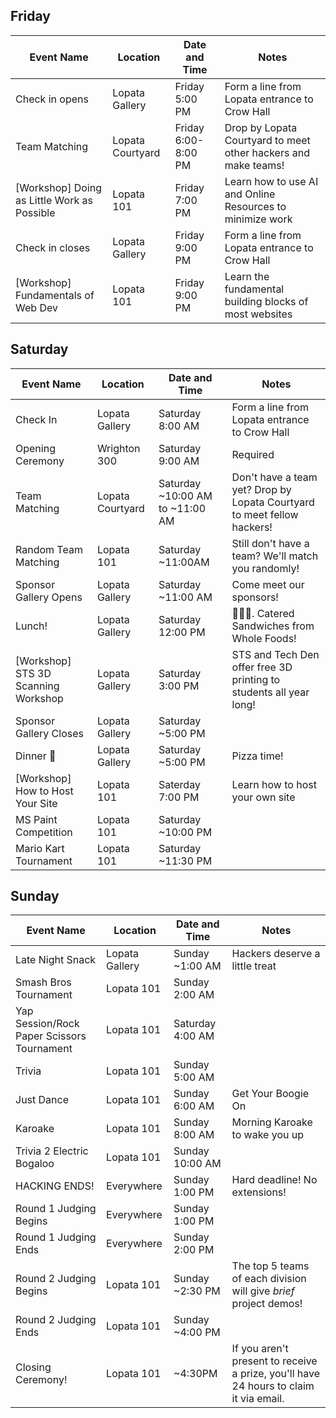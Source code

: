 ## Friday

| Event Name             | Location     | Date and Time                              | Notes                                                                                                                                       |
| ---------------------- | ------------ | ------------------------------------------ | ------------------------------------------------------------------------------------------------------------------------------------------- |
| Check in opens | Lopata Gallery | Friday 5:00 PM | Form a line from Lopata entrance to Crow Hall |
| Team Matching | Lopata Courtyard | Friday 6:00-8:00 PM | Drop by Lopata Courtyard to meet other hackers and make teams! |
| \[Workshop\] Doing as Little Work as Possible | Lopata 101 | Friday 7:00 PM | Learn how to use AI and Online Resources to minimize work |
| Check in closes | Lopata Gallery | Friday 9:00 PM | Form a line from Lopata entrance to Crow Hall |
| \[Workshop\] Fundamentals of Web Dev | Lopata 101 | Friday 9:00 PM | Learn the fundamental building blocks of most websites |

## Saturday

| Event Name             | Location     | Date and Time                              | Notes                                                                                                                                       |
| ---------------------- | ------------ | ------------------------------------------ | ------------------------------------------------------------------------------------------------------------------------------------------- |
| Check In | Lopata Gallery   | Saturday 8:00 AM | Form a line from Lopata entrance to Crow Hall |
| Opening Ceremony                        | Wrighton 300     | Saturday 9:00 AM                | Required |
| Team Matching                           | Lopata Courtyard | Saturday ~10:00 AM to ~11:00 AM | Don't have a team yet? Drop by Lopata Courtyard to meet fellow hackers! |
| Random Team Matching                    | Lopata 101              | Saturday ~11:00AM               | Still don't have a team? We'll match you randomly! |
| Sponsor Gallery Opens                   | Lopata Gallery   | Saturday ~11:00 AM                             | Come meet our sponsors! |
| Lunch!                                  | Lopata Gallery   | Saturday 12:00 PM               | 🍔🍔🍔. Catered Sandwiches from Whole Foods!|
| \[Workshop\] STS 3D Scanning Workshop               | Lopata Gallery   | Saturday 3:00 PM                             | STS and Tech Den offer free 3D printing to students all year long! |
| Sponsor Gallery Closes                   | Lopata Gallery   | Saturday ~5:00 PM                             |  |
| Dinner 🍕                               | Lopata Gallery   | Saturday ~5:00 PM                    | Pizza time! |
| \[Workshop\] How to Host Your Site | Lopata 101 | Saterday 7:00 PM | Learn how to host your own site |
| MS Paint Competition                              | Lopata 101   | Saturday ~10:00 PM                    |  |
| Mario Kart Tournament                              | Lopata 101   | Saturday ~11:30 PM                    |  |

## Sunday

| Event Name             | Location     | Date and Time                              | Notes                                                                                                                                       |
| ---------------------- | ------------ | ------------------------------------------ | ------------------------------------------------------------------------------------------------------------------------------------------- |
| Late Night Snack                             | Lopata Gallery   | Sunday ~1:00 AM                    | Hackers deserve a little treat |
| Smash Bros Tournament                            | Lopata 101   | Sunday 2:00 AM                    |  |
| Yap Session/Rock Paper Scissors Tournament                            | Lopata 101   | Saturday 4:00 AM                    | |
| Trivia                         | Lopata 101   | Sunday 5:00 AM                    |  |
| Just Dance                         | Lopata 101   | Sunday 6:00 AM                    | Get Your Boogie On |
| Karoake                         | Lopata 101   | Sunday 8:00 AM                    | Morning Karoake to wake you up |
| Trivia 2 Electric Bogaloo                         | Lopata 101   | Sunday 10:00 AM                    | |
| HACKING ENDS!          | Everywhere   | Sunday 1:00 PM                             | Hard deadline! No extensions!                                                                                                               |
| Round 1 Judging Begins | Everywhere   | Sunday 1:00 PM                             |                                                                                                                                             |
| Round 1 Judging Ends   | Everywhere   | Sunday 2:00 PM                             |                                                                                                                                             |
| Round 2 Judging Begins | Lopata 101 | Sunday ~2:30 PM                             | The top 5 teams of each division will give _brief_ project demos!                                                                           |
| Round 2 Judging Ends   | Lopata 101 | Sunday ~4:00 PM                            |                                                                                                                                             |
| Closing Ceremony!      | Lopata 101 | ~4:30PM | If you aren't present to receive a prize, you'll have 24 hours to claim it via email.                                                       |
